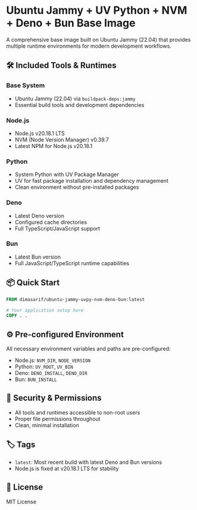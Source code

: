 # Ubuntu Jammy + UV Python + NVM + Deno + Bun Base Image

A comprehensive base image built on Ubuntu Jammy (22.04) that provides multiple runtime environments for modern development workflows.

## 🛠️ Included Tools & Runtimes

### Base System

- Ubuntu Jammy (22.04) via `buildpack-deps:jammy`
- Essential build tools and development dependencies

### Node.js

- Node.js v20.18.1 LTS
- NVM (Node Version Manager) v0.39.7
- Latest NPM for Node.js v20.18.1

### Python

- System Python with UV Package Manager
- UV for fast package installation and dependency management
- Clean environment without pre-installed packages

### Deno

- Latest Deno version
- Configured cache directories
- Full TypeScript/JavaScript support

### Bun

- Latest Bun version
- Full JavaScript/TypeScript runtime capabilities

## 📦 Quick Start

```dockerfile
FROM dimasarif/ubuntu-jammy-uvpy-nvm-deno-bun:latest

# Your application setup here
COPY . .
```

## ⚙️ Pre-configured Environment

All necessary environment variables and paths are pre-configured:

- Node.js: `NVM_DIR`, `NODE_VERSION`
- Python: `UV_ROOT`, `UV_BIN`
- Deno: `DENO_INSTALL`, `DENO_DIR`
- Bun: `BUN_INSTALL`

## 🔐 Security & Permissions

- All tools and runtimes accessible to non-root users
- Proper file permissions throughout
- Clean, minimal installation

## 🏷️ Tags

- `latest`: Most recent build with latest Deno and Bun versions
- Node.js is fixed at v20.18.1 LTS for stability

## 📄 License

MIT License
